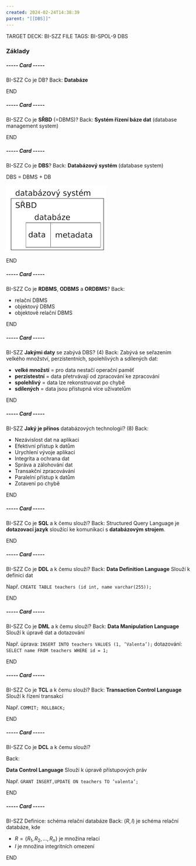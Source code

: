 ```yaml
---
created: 2024-02-24T14:38:39
parent: "[[DBS]]"
---
```

TARGET DECK: BI-SZZ
FILE TAGS: BI-SPOL-9 DBS

### Základy
##### ----- Card -----
BI-SZZ
Co je DB?
Back:
**Databáze**
<!--ID: 1708784926114-->

END
##### ----- Card -----
BI-SZZ
Co je **SŘBD** (=DBMS)?
Back:
**Systém řízení báze dat** (database management system)
<!--ID: 1708784926118-->

END

##### ----- Card -----
BI-SZZ
Co je **DBS**?
Back:
**Databázový systém** (database system)

DBS = DBMS + DB

![](../Assets/Pasted%20image%2020240224192553.png)
<!--ID: 1708784926120-->

END
##### ----- Card -----
BI-SZZ
Co je **RDBMS**, **ODBMS** a **ORDBMS**?
Back:
- relační DBMS
- objektový DBMS
- objektově relační DBMS
<!--ID: 1708784926123-->
END

##### ----- Card -----
BI-SZZ
**Jakými daty** se zabývá DBS? (4)
Back:
Zabývá se seřazením velkého množství, perzistentních, spolehlivých a sdílených dat:
- **velké množstí** = pro data nestačí operační paměť
- **perzistestní** = data přetrvávají od zpracování ke zpracování
- **spolehlivý** = data lze rekonstruovat po chybě
- **sdílených** = data jsou přístupná více uživatelům
<!--ID: 1708784926126-->
END

##### ----- Card -----
BI-SZZ
**Jaký je přínos** databázových technologií? (8)
Back:
- Nezávislost dat na aplikaci
- Efektivní přístup k datům
- Urychlení vývoje aplikací
- Integrita a ochrana dat
- Správa a zálohování dat
- Transakční zpracovávání
- Paralelní přístup k datům
- Zotavení po chybě
<!--ID: 1708784926129-->

END

##### ----- Card -----
BI-SZZ
Co je **SQL** a k čemu slouží?
Back:
Structured Query Language je **dotazovací jazyk** sloužící ke komunikaci s **databázovým strojem**.
<!--ID: 1708784926132-->

END

##### ----- Card -----
BI-SZZ
Co je **DDL** a k čemu slouží?
Back:
**Data Definition Language**
Slouží k definici dat

Např.
`CREATE TABLE teachers (id int, name varchar(255));`
<!--ID: 1708784926135-->

END

##### ----- Card -----
BI-SZZ
Co je **DML** a k čemu slouží?
Back:
**Data Manipulation Language**
Slouží k úpravě dat a dotazování

Např.
úprava: `INSERT INTO teachers VALUES (1, ’Valenta’);`
dotazování: `SELECT name FROM teachers WHERE id = 1;`
<!--ID: 1708784926137-->

END

##### ----- Card -----
BI-SZZ
Co je **TCL** a k čemu slouží?
Back:
**Transaction Control Language**
Slouží k řízení transakcí

Např.
`COMMIT; ROLLBACK;`
<!--ID: 1708784926140-->

END

##### ----- Card -----
BI-SZZ
Co je **DCL** a k čemu slouží?

Back:

**Data Control Language**
Slouží k úpravě přístupových práv

Např. `GRANT INSERT,UPDATE ON teachers TO ’valenta’;`
<!--ID: 1708784926143-->

END

##### ----- Card -----
BI-SZZ
Definice: schéma relační databáze
Back:
$(R,I)$ je schéma relační databáze, kde
- $R = \{R_1, R_2, \dots, R_n\}$ je množina relací 
- $I$ je množina integritních omezení
<!--ID: 1708784926145-->

END
